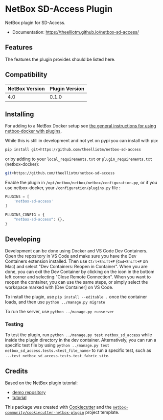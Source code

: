 # NetBox SD-Access Plugin

NetBox plugin for SD-Access.


* Documentation: https://theelliotm.github.io/netbox-sd-access/


## Features

The features the plugin provides should be listed here.

## Compatibility

| NetBox Version | Plugin Version |
|----------------|----------------|
|     4.0        |      0.1.0     |

## Installing

For adding to a NetBox Docker setup see
[the general instructions for using netbox-docker with plugins](https://github.com/netbox-community/netbox-docker/wiki/Using-Netbox-Plugins).

While this is still in development and not yet on pypi you can install with pip:

```bash
pip install git+https://github.com/theelliotm/netbox-sd-access
```

or by adding to your `local_requirements.txt` or `plugin_requirements.txt` (netbox-docker):

```bash
git+https://github.com/theelliotm/netbox-sd-access
```

Enable the plugin in `/opt/netbox/netbox/netbox/configuration.py`,
 or if you use netbox-docker, your `/configuration/plugins.py` file :

```python
PLUGINS = [
    'netbox-sd-access'
]

PLUGINS_CONFIG = {
    "netbox-sd-access": {},
}
```

## Developing

Development can be done using Docker and VS Code Dev Containers. Open the repository in VS Code and make sure you have the Dev Containers extension installed. Then use `Ctrl+Shift+P` (`Cmd+Shift+P` on Mac) and select "Dev Containers: Reopen in Container". When you are done, you can exit the Dev Container by clicking on the icon in the bottom left corner and selecting "Close Remote Connection". When you want to reopen the container, you can use the same steps, or simply select the workspace marked with \[Dev Container\] on VS Code.

To install the plugin, use `pip install --editable .` once the container loads, and then use `python ../manage.py migrate`

To run the server, use `python ../manage.py runserver`

### Testing

To test the plugin, run `python ../manage.py test netbox_sd_access` while inside the plugin directory in the dev container. Alternatively, you can run a specific test file by using `python ../manage.py test netbox_sd_access.tests.<test_file_name>` to run a specific test, such as `...test netbox_sd_access.tests.test_fabric_site`.

## Credits

Based on the NetBox plugin tutorial:

- [demo repository](https://github.com/netbox-community/netbox-plugin-demo)
- [tutorial](https://github.com/netbox-community/netbox-plugin-tutorial)

This package was created with [Cookiecutter](https://github.com/audreyr/cookiecutter) and the [`netbox-community/cookiecutter-netbox-plugin`](https://github.com/netbox-community/cookiecutter-netbox-plugin) project template.

